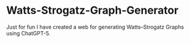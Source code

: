 # Watts-Strogatz-Graph-Generator
Just for fun I have created a web for generating Watts–Strogatz Graphs using ChatGPT-5.
